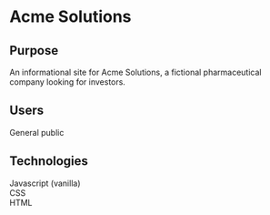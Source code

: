 # Acme Solutions

## Purpose
An informational site for Acme Solutions, a fictional pharmaceutical company looking for investors.

## Users
General public

## Technologies
Javascript (vanilla)  
CSS  
HTML  
